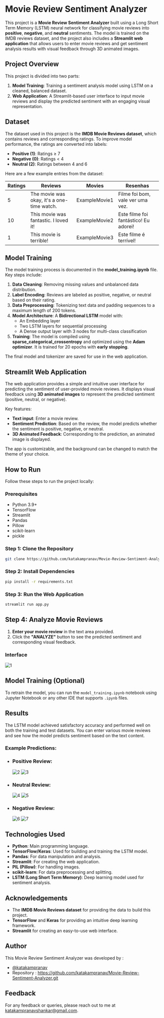 # Movie Review Sentiment Analyzer

This project is a **Movie Review Sentiment Analyzer** built using a Long Short Term Memory (LSTM) neural network for classifying movie reviews into **positive**, **negative**, and **neutral** sentiments. The model is trained on the IMDB reviews dataset, and the project also includes a **Streamlit web application** that allows users to enter movie reviews and get sentiment analysis results with visual feedback through 3D animated images.

## Project Overview

This project is divided into two parts:
1. **Model Training**: Training a sentiment analysis model using LSTM on a cleaned, balanced dataset.
2. **Web Application**: A Streamlit-based user interface to input movie reviews and display the predicted sentiment with an engaging visual representation.

## Dataset

The dataset used in this project is the **IMDB Movie Reviews dataset**, which contains reviews and corresponding ratings. To improve model performance, the ratings are converted into labels: 

* **Positive (1)**: Ratings ≥ 7
* **Negative (0)**: Ratings < 4
* **Neutral (2)**: Ratings between 4 and 6

Here are a few example entries from the dataset:

| **Ratings** | **Reviews**                                   | **Movies**  | **Resenhas**                         |
|-------------|-----------------------------------------------|-------------|--------------------------------------|
| 5           | The movie was okay, it's a one-time watch.     | ExampleMovie1 | Filme foi bom, vale ver uma vez.     |
| 10           | This movie was fantastic. I loved it!          | ExampleMovie2 | Este filme foi fantástico! Eu adorei!|
| 1          | This movie is terrible!                        | ExampleMovie3 | Este filme é terrível!               |

## Model Training

The model training process is documented in the **model_training.ipynb** file. Key steps include:

1. **Data Cleaning**: Removing missing values and unbalanced data distribution.
2. **Label Encoding**: Reviews are labeled as positive, negative, or neutral based on their rating.
3. **Data Preprocessing**: Tokenizing text data and padding sequences to a maximum length of 200 tokens.
4. **Model Architecture**: A **Bidirectional LSTM** model with:
    - An Embedding layer
    - Two LSTM layers for sequential processing
    - A Dense output layer with 3 nodes for multi-class classification
5. **Training**: The model is compiled using **sparse_categorical_crossentropy** and optimized using the **Adam optimizer**. It is trained for 20 epochs with **early stopping**.

The final model and tokenizer are saved for use in the web application.

## Streamlit Web Application

The web application provides a simple and intuitive user interface for predicting the sentiment of user-provided movie reviews. It displays visual feedback using **3D animated images** to represent the predicted sentiment (positive, neutral, or negative).

Key features:
* **Text input**: Enter a movie review.
* **Sentiment Prediction**: Based on the review, the model predicts whether the sentiment is positive, negative, or neutral.
* **3D Animated Feedback**: Corresponding to the prediction, an animated image is displayed.

The app is customizable, and the background can be changed to match the theme of your choice.

## How to Run

Follow these steps to run the project locally:

### Prerequisites

* Python 3.9+
* TensorFlow
* Streamlit
* Pandas
* Pillow
* scikit-learn
* pickle

### Step 1: Clone the Repository

```bash
git clone https://github.com/katakampranav/Movie-Review-Sentiment-Analyzer.git
```

### Step 2: Install Dependencies

```bash
pip install -r requirements.txt
```

### Step 3: Run the Web Application

```bash
streamlit run app.py
```

## Step 4: Analyze Movie Reviews

1. **Enter your movie review** in the text area provided.
2. Click the **"ANALYZE"** button to see the predicted sentiment and corresponding visual feedback.

### Interface 
![1](https://github.com/user-attachments/assets/27511d2c-816e-4634-9da5-5c84d0b590a3)

## Model Training (Optional)

To retrain the model, you can run the `model_training.ipynb` notebook using Jupyter Notebook or any other IDE that supports `.ipynb` files.

## Results

The LSTM model achieved satisfactory accuracy and performed well on both the training and test datasets. You can enter various movie reviews and see how the model predicts sentiment based on the text content.

### Example Predictions:

* ### Positive Review:
  ![2](https://github.com/user-attachments/assets/71615837-4bee-49ae-a88f-bc1a8d426a69)
  ![3](https://github.com/user-attachments/assets/ccc8d514-b82d-4a5a-aa21-bd63475540f5)
* ### Neutral Review:
  ![4](https://github.com/user-attachments/assets/e5ea5061-8892-4e03-8829-e3a1b3b75316)
  ![5](https://github.com/user-attachments/assets/d9312169-14d3-48bc-825d-153c7306a419)
* ### Negative Review:
  ![6](https://github.com/user-attachments/assets/07780940-fe10-4b4c-ad7b-b5dfe2c1af7b)
  ![7](https://github.com/user-attachments/assets/75648ecc-3d23-4e4a-9564-7edabb78e90b)

## Technologies Used

* **Python**: Main programming language.
* **TensorFlow/Keras**: Used for building and training the LSTM model.
* **Pandas**: For data manipulation and analysis.
* **Streamlit**: For creating the web application.
* **PIL (Pillow)**: For handling images.
* **scikit-learn**: For data preprocessing and splitting.
* **LSTM (Long Short Term Memory)**: Deep learning model used for sentiment analysis.

## Acknowledgements

* The **IMDB Movie Reviews dataset** for providing the data to build this project.
* **TensorFlow** and **Keras** for providing an intuitive deep learning framework.
* **Streamlit** for creating an easy-to-use web interface.

## Author

This Movie Review Sentiment Analyzer was developed by :
-	[@katakampranav](https://github.com/katakampranav)
-	Repository : https://github.com/katakampranav/Movie-Review-Sentiment-Analyzer.git

## Feedback

For any feedback or queries, please reach out to me at katakampranavshankar@gmail.com.
